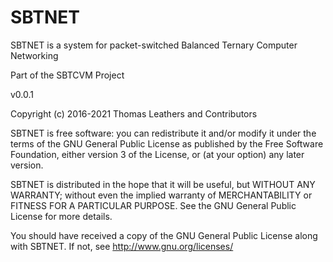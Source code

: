 # SBTNET

SBTNET is a system for packet-switched Balanced Ternary Computer Networking

Part of the SBTCVM Project

v0.0.1

Copyright (c) 2016-2021 Thomas Leathers and Contributors 

  SBTNET is free software: you can redistribute it and/or modify
  it under the terms of the GNU General Public License as published by
  the Free Software Foundation, either version 3 of the License, or
  (at your option) any later version.
  
  SBTNET is distributed in the hope that it will be useful,
  but WITHOUT ANY WARRANTY; without even the implied warranty of
  MERCHANTABILITY or FITNESS FOR A PARTICULAR PURPOSE. See the
  GNU General Public License for more details.
 
  You should have received a copy of the GNU General Public License
  along with SBTNET. If not, see <http://www.gnu.org/licenses/>
